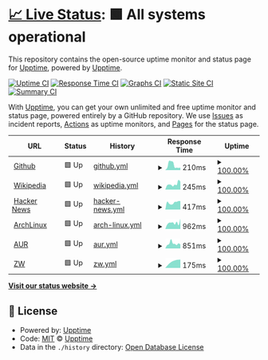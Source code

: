 # [📈 Live Status](https://upptime.github.io/upptime): <!--live status--> **🟩 All systems operational**

This repository contains the open-source uptime monitor and status page for [Upptime](https://upptime.js.org), powered by [Upptime](https://github.com/upptime/upptime).

[![Uptime CI](https://github.com/0xMRTT/status/workflows/Uptime%20CI/badge.svg)](https://github.com/0xMRTT/status/actions?query=workflow%3A%22Uptime+CI%22)
[![Response Time CI](https://github.com/0xMRTT/status/workflows/Response%20Time%20CI/badge.svg)](https://github.com/0xMRTT/status/actions?query=workflow%3A%22Response+Time+CI%22)
[![Graphs CI](https://github.com/0xMRTT/status/workflows/Graphs%20CI/badge.svg)](https://github.com/0xMRTT/status/actions?query=workflow%3A%22Graphs+CI%22)
[![Static Site CI](https://github.com/0xMRTT/status/workflows/Static%20Site%20CI/badge.svg)](https://github.com/0xMRTT/status/actions?query=workflow%3A%22Static+Site+CI%22)
[![Summary CI](https://github.com/0xMRTT/status/workflows/Summary%20CI/badge.svg)](https://github.com/0xMRTT/status/actions?query=workflow%3A%22Summary+CI%22)

With [Upptime](https://upptime.js.org), you can get your own unlimited and free uptime monitor and status page, powered entirely by a GitHub repository. We use [Issues](https://github.com/upptime/upptime/issues) as incident reports, [Actions](https://github.com/0xMRTT/status/actions) as uptime monitors, and [Pages](https://upptime.github.io/upptime) for the status page.

<!--start: status pages-->
<!-- This summary is generated by Upptime (https://github.com/upptime/upptime) -->
<!-- Do not edit this manually, your changes will be overwritten -->
<!-- prettier-ignore -->
| URL | Status | History | Response Time | Uptime |
| --- | ------ | ------- | ------------- | ------ |
| <img alt="" src="https://favicons.githubusercontent.com/www.github.com" height="13"> [Github](https://www.github.com) | 🟩 Up | [github.yml](https://github.com/0xMRTT/status/commits/HEAD/history/github.yml) | <details><summary><img alt="Response time graph" src="./graphs/github/response-time-week.png" height="20"> 210ms</summary><br><a href="https://0xMRTT.github.io/status/history/github"><img alt="Response time 293" src="https://img.shields.io/endpoint?url=https%3A%2F%2Fraw.githubusercontent.com%2F0xMRTT%2Fstatus%2FHEAD%2Fapi%2Fgithub%2Fresponse-time.json"></a><br><a href="https://0xMRTT.github.io/status/history/github"><img alt="24-hour response time 104" src="https://img.shields.io/endpoint?url=https%3A%2F%2Fraw.githubusercontent.com%2F0xMRTT%2Fstatus%2FHEAD%2Fapi%2Fgithub%2Fresponse-time-day.json"></a><br><a href="https://0xMRTT.github.io/status/history/github"><img alt="7-day response time 210" src="https://img.shields.io/endpoint?url=https%3A%2F%2Fraw.githubusercontent.com%2F0xMRTT%2Fstatus%2FHEAD%2Fapi%2Fgithub%2Fresponse-time-week.json"></a><br><a href="https://0xMRTT.github.io/status/history/github"><img alt="30-day response time 293" src="https://img.shields.io/endpoint?url=https%3A%2F%2Fraw.githubusercontent.com%2F0xMRTT%2Fstatus%2FHEAD%2Fapi%2Fgithub%2Fresponse-time-month.json"></a><br><a href="https://0xMRTT.github.io/status/history/github"><img alt="1-year response time 293" src="https://img.shields.io/endpoint?url=https%3A%2F%2Fraw.githubusercontent.com%2F0xMRTT%2Fstatus%2FHEAD%2Fapi%2Fgithub%2Fresponse-time-year.json"></a></details> | <details><summary><a href="https://0xMRTT.github.io/status/history/github">100.00%</a></summary><a href="https://0xMRTT.github.io/status/history/github"><img alt="All-time uptime 100.00%" src="https://img.shields.io/endpoint?url=https%3A%2F%2Fraw.githubusercontent.com%2F0xMRTT%2Fstatus%2FHEAD%2Fapi%2Fgithub%2Fuptime.json"></a><br><a href="https://0xMRTT.github.io/status/history/github"><img alt="24-hour uptime 100.00%" src="https://img.shields.io/endpoint?url=https%3A%2F%2Fraw.githubusercontent.com%2F0xMRTT%2Fstatus%2FHEAD%2Fapi%2Fgithub%2Fuptime-day.json"></a><br><a href="https://0xMRTT.github.io/status/history/github"><img alt="7-day uptime 100.00%" src="https://img.shields.io/endpoint?url=https%3A%2F%2Fraw.githubusercontent.com%2F0xMRTT%2Fstatus%2FHEAD%2Fapi%2Fgithub%2Fuptime-week.json"></a><br><a href="https://0xMRTT.github.io/status/history/github"><img alt="30-day uptime 100.00%" src="https://img.shields.io/endpoint?url=https%3A%2F%2Fraw.githubusercontent.com%2F0xMRTT%2Fstatus%2FHEAD%2Fapi%2Fgithub%2Fuptime-month.json"></a><br><a href="https://0xMRTT.github.io/status/history/github"><img alt="1-year uptime 100.00%" src="https://img.shields.io/endpoint?url=https%3A%2F%2Fraw.githubusercontent.com%2F0xMRTT%2Fstatus%2FHEAD%2Fapi%2Fgithub%2Fuptime-year.json"></a></details>
| <img alt="" src="https://favicons.githubusercontent.com/en.wikipedia.org" height="13"> [Wikipedia](https://en.wikipedia.org) | 🟩 Up | [wikipedia.yml](https://github.com/0xMRTT/status/commits/HEAD/history/wikipedia.yml) | <details><summary><img alt="Response time graph" src="./graphs/wikipedia/response-time-week.png" height="20"> 245ms</summary><br><a href="https://0xMRTT.github.io/status/history/wikipedia"><img alt="Response time 231" src="https://img.shields.io/endpoint?url=https%3A%2F%2Fraw.githubusercontent.com%2F0xMRTT%2Fstatus%2FHEAD%2Fapi%2Fwikipedia%2Fresponse-time.json"></a><br><a href="https://0xMRTT.github.io/status/history/wikipedia"><img alt="24-hour response time 355" src="https://img.shields.io/endpoint?url=https%3A%2F%2Fraw.githubusercontent.com%2F0xMRTT%2Fstatus%2FHEAD%2Fapi%2Fwikipedia%2Fresponse-time-day.json"></a><br><a href="https://0xMRTT.github.io/status/history/wikipedia"><img alt="7-day response time 245" src="https://img.shields.io/endpoint?url=https%3A%2F%2Fraw.githubusercontent.com%2F0xMRTT%2Fstatus%2FHEAD%2Fapi%2Fwikipedia%2Fresponse-time-week.json"></a><br><a href="https://0xMRTT.github.io/status/history/wikipedia"><img alt="30-day response time 231" src="https://img.shields.io/endpoint?url=https%3A%2F%2Fraw.githubusercontent.com%2F0xMRTT%2Fstatus%2FHEAD%2Fapi%2Fwikipedia%2Fresponse-time-month.json"></a><br><a href="https://0xMRTT.github.io/status/history/wikipedia"><img alt="1-year response time 231" src="https://img.shields.io/endpoint?url=https%3A%2F%2Fraw.githubusercontent.com%2F0xMRTT%2Fstatus%2FHEAD%2Fapi%2Fwikipedia%2Fresponse-time-year.json"></a></details> | <details><summary><a href="https://0xMRTT.github.io/status/history/wikipedia">100.00%</a></summary><a href="https://0xMRTT.github.io/status/history/wikipedia"><img alt="All-time uptime 100.00%" src="https://img.shields.io/endpoint?url=https%3A%2F%2Fraw.githubusercontent.com%2F0xMRTT%2Fstatus%2FHEAD%2Fapi%2Fwikipedia%2Fuptime.json"></a><br><a href="https://0xMRTT.github.io/status/history/wikipedia"><img alt="24-hour uptime 100.00%" src="https://img.shields.io/endpoint?url=https%3A%2F%2Fraw.githubusercontent.com%2F0xMRTT%2Fstatus%2FHEAD%2Fapi%2Fwikipedia%2Fuptime-day.json"></a><br><a href="https://0xMRTT.github.io/status/history/wikipedia"><img alt="7-day uptime 100.00%" src="https://img.shields.io/endpoint?url=https%3A%2F%2Fraw.githubusercontent.com%2F0xMRTT%2Fstatus%2FHEAD%2Fapi%2Fwikipedia%2Fuptime-week.json"></a><br><a href="https://0xMRTT.github.io/status/history/wikipedia"><img alt="30-day uptime 100.00%" src="https://img.shields.io/endpoint?url=https%3A%2F%2Fraw.githubusercontent.com%2F0xMRTT%2Fstatus%2FHEAD%2Fapi%2Fwikipedia%2Fuptime-month.json"></a><br><a href="https://0xMRTT.github.io/status/history/wikipedia"><img alt="1-year uptime 100.00%" src="https://img.shields.io/endpoint?url=https%3A%2F%2Fraw.githubusercontent.com%2F0xMRTT%2Fstatus%2FHEAD%2Fapi%2Fwikipedia%2Fuptime-year.json"></a></details>
| <img alt="" src="https://favicons.githubusercontent.com/news.ycombinator.com" height="13"> [Hacker News](https://news.ycombinator.com) | 🟩 Up | [hacker-news.yml](https://github.com/0xMRTT/status/commits/HEAD/history/hacker-news.yml) | <details><summary><img alt="Response time graph" src="./graphs/hacker-news/response-time-week.png" height="20"> 417ms</summary><br><a href="https://0xMRTT.github.io/status/history/hacker-news"><img alt="Response time 380" src="https://img.shields.io/endpoint?url=https%3A%2F%2Fraw.githubusercontent.com%2F0xMRTT%2Fstatus%2FHEAD%2Fapi%2Fhacker-news%2Fresponse-time.json"></a><br><a href="https://0xMRTT.github.io/status/history/hacker-news"><img alt="24-hour response time 499" src="https://img.shields.io/endpoint?url=https%3A%2F%2Fraw.githubusercontent.com%2F0xMRTT%2Fstatus%2FHEAD%2Fapi%2Fhacker-news%2Fresponse-time-day.json"></a><br><a href="https://0xMRTT.github.io/status/history/hacker-news"><img alt="7-day response time 417" src="https://img.shields.io/endpoint?url=https%3A%2F%2Fraw.githubusercontent.com%2F0xMRTT%2Fstatus%2FHEAD%2Fapi%2Fhacker-news%2Fresponse-time-week.json"></a><br><a href="https://0xMRTT.github.io/status/history/hacker-news"><img alt="30-day response time 380" src="https://img.shields.io/endpoint?url=https%3A%2F%2Fraw.githubusercontent.com%2F0xMRTT%2Fstatus%2FHEAD%2Fapi%2Fhacker-news%2Fresponse-time-month.json"></a><br><a href="https://0xMRTT.github.io/status/history/hacker-news"><img alt="1-year response time 380" src="https://img.shields.io/endpoint?url=https%3A%2F%2Fraw.githubusercontent.com%2F0xMRTT%2Fstatus%2FHEAD%2Fapi%2Fhacker-news%2Fresponse-time-year.json"></a></details> | <details><summary><a href="https://0xMRTT.github.io/status/history/hacker-news">100.00%</a></summary><a href="https://0xMRTT.github.io/status/history/hacker-news"><img alt="All-time uptime 99.96%" src="https://img.shields.io/endpoint?url=https%3A%2F%2Fraw.githubusercontent.com%2F0xMRTT%2Fstatus%2FHEAD%2Fapi%2Fhacker-news%2Fuptime.json"></a><br><a href="https://0xMRTT.github.io/status/history/hacker-news"><img alt="24-hour uptime 100.00%" src="https://img.shields.io/endpoint?url=https%3A%2F%2Fraw.githubusercontent.com%2F0xMRTT%2Fstatus%2FHEAD%2Fapi%2Fhacker-news%2Fuptime-day.json"></a><br><a href="https://0xMRTT.github.io/status/history/hacker-news"><img alt="7-day uptime 100.00%" src="https://img.shields.io/endpoint?url=https%3A%2F%2Fraw.githubusercontent.com%2F0xMRTT%2Fstatus%2FHEAD%2Fapi%2Fhacker-news%2Fuptime-week.json"></a><br><a href="https://0xMRTT.github.io/status/history/hacker-news"><img alt="30-day uptime 98.98%" src="https://img.shields.io/endpoint?url=https%3A%2F%2Fraw.githubusercontent.com%2F0xMRTT%2Fstatus%2FHEAD%2Fapi%2Fhacker-news%2Fuptime-month.json"></a><br><a href="https://0xMRTT.github.io/status/history/hacker-news"><img alt="1-year uptime 99.91%" src="https://img.shields.io/endpoint?url=https%3A%2F%2Fraw.githubusercontent.com%2F0xMRTT%2Fstatus%2FHEAD%2Fapi%2Fhacker-news%2Fuptime-year.json"></a></details>
| <img alt="" src="https://favicons.githubusercontent.com/archlinux.org" height="13"> [ArchLinux](https://archlinux.org) | 🟩 Up | [arch-linux.yml](https://github.com/0xMRTT/status/commits/HEAD/history/arch-linux.yml) | <details><summary><img alt="Response time graph" src="./graphs/arch-linux/response-time-week.png" height="20"> 962ms</summary><br><a href="https://0xMRTT.github.io/status/history/arch-linux"><img alt="Response time 940" src="https://img.shields.io/endpoint?url=https%3A%2F%2Fraw.githubusercontent.com%2F0xMRTT%2Fstatus%2FHEAD%2Fapi%2Farch-linux%2Fresponse-time.json"></a><br><a href="https://0xMRTT.github.io/status/history/arch-linux"><img alt="24-hour response time 1585" src="https://img.shields.io/endpoint?url=https%3A%2F%2Fraw.githubusercontent.com%2F0xMRTT%2Fstatus%2FHEAD%2Fapi%2Farch-linux%2Fresponse-time-day.json"></a><br><a href="https://0xMRTT.github.io/status/history/arch-linux"><img alt="7-day response time 962" src="https://img.shields.io/endpoint?url=https%3A%2F%2Fraw.githubusercontent.com%2F0xMRTT%2Fstatus%2FHEAD%2Fapi%2Farch-linux%2Fresponse-time-week.json"></a><br><a href="https://0xMRTT.github.io/status/history/arch-linux"><img alt="30-day response time 940" src="https://img.shields.io/endpoint?url=https%3A%2F%2Fraw.githubusercontent.com%2F0xMRTT%2Fstatus%2FHEAD%2Fapi%2Farch-linux%2Fresponse-time-month.json"></a><br><a href="https://0xMRTT.github.io/status/history/arch-linux"><img alt="1-year response time 940" src="https://img.shields.io/endpoint?url=https%3A%2F%2Fraw.githubusercontent.com%2F0xMRTT%2Fstatus%2FHEAD%2Fapi%2Farch-linux%2Fresponse-time-year.json"></a></details> | <details><summary><a href="https://0xMRTT.github.io/status/history/arch-linux">100.00%</a></summary><a href="https://0xMRTT.github.io/status/history/arch-linux"><img alt="All-time uptime 100.00%" src="https://img.shields.io/endpoint?url=https%3A%2F%2Fraw.githubusercontent.com%2F0xMRTT%2Fstatus%2FHEAD%2Fapi%2Farch-linux%2Fuptime.json"></a><br><a href="https://0xMRTT.github.io/status/history/arch-linux"><img alt="24-hour uptime 100.00%" src="https://img.shields.io/endpoint?url=https%3A%2F%2Fraw.githubusercontent.com%2F0xMRTT%2Fstatus%2FHEAD%2Fapi%2Farch-linux%2Fuptime-day.json"></a><br><a href="https://0xMRTT.github.io/status/history/arch-linux"><img alt="7-day uptime 100.00%" src="https://img.shields.io/endpoint?url=https%3A%2F%2Fraw.githubusercontent.com%2F0xMRTT%2Fstatus%2FHEAD%2Fapi%2Farch-linux%2Fuptime-week.json"></a><br><a href="https://0xMRTT.github.io/status/history/arch-linux"><img alt="30-day uptime 100.00%" src="https://img.shields.io/endpoint?url=https%3A%2F%2Fraw.githubusercontent.com%2F0xMRTT%2Fstatus%2FHEAD%2Fapi%2Farch-linux%2Fuptime-month.json"></a><br><a href="https://0xMRTT.github.io/status/history/arch-linux"><img alt="1-year uptime 100.00%" src="https://img.shields.io/endpoint?url=https%3A%2F%2Fraw.githubusercontent.com%2F0xMRTT%2Fstatus%2FHEAD%2Fapi%2Farch-linux%2Fuptime-year.json"></a></details>
| <img alt="" src="https://favicons.githubusercontent.com/aur.archlinux.org" height="13"> [AUR](https://aur.archlinux.org) | 🟩 Up | [aur.yml](https://github.com/0xMRTT/status/commits/HEAD/history/aur.yml) | <details><summary><img alt="Response time graph" src="./graphs/aur/response-time-week.png" height="20"> 851ms</summary><br><a href="https://0xMRTT.github.io/status/history/aur"><img alt="Response time 936" src="https://img.shields.io/endpoint?url=https%3A%2F%2Fraw.githubusercontent.com%2F0xMRTT%2Fstatus%2FHEAD%2Fapi%2Faur%2Fresponse-time.json"></a><br><a href="https://0xMRTT.github.io/status/history/aur"><img alt="24-hour response time 696" src="https://img.shields.io/endpoint?url=https%3A%2F%2Fraw.githubusercontent.com%2F0xMRTT%2Fstatus%2FHEAD%2Fapi%2Faur%2Fresponse-time-day.json"></a><br><a href="https://0xMRTT.github.io/status/history/aur"><img alt="7-day response time 851" src="https://img.shields.io/endpoint?url=https%3A%2F%2Fraw.githubusercontent.com%2F0xMRTT%2Fstatus%2FHEAD%2Fapi%2Faur%2Fresponse-time-week.json"></a><br><a href="https://0xMRTT.github.io/status/history/aur"><img alt="30-day response time 936" src="https://img.shields.io/endpoint?url=https%3A%2F%2Fraw.githubusercontent.com%2F0xMRTT%2Fstatus%2FHEAD%2Fapi%2Faur%2Fresponse-time-month.json"></a><br><a href="https://0xMRTT.github.io/status/history/aur"><img alt="1-year response time 936" src="https://img.shields.io/endpoint?url=https%3A%2F%2Fraw.githubusercontent.com%2F0xMRTT%2Fstatus%2FHEAD%2Fapi%2Faur%2Fresponse-time-year.json"></a></details> | <details><summary><a href="https://0xMRTT.github.io/status/history/aur">100.00%</a></summary><a href="https://0xMRTT.github.io/status/history/aur"><img alt="All-time uptime 99.78%" src="https://img.shields.io/endpoint?url=https%3A%2F%2Fraw.githubusercontent.com%2F0xMRTT%2Fstatus%2FHEAD%2Fapi%2Faur%2Fuptime.json"></a><br><a href="https://0xMRTT.github.io/status/history/aur"><img alt="24-hour uptime 100.00%" src="https://img.shields.io/endpoint?url=https%3A%2F%2Fraw.githubusercontent.com%2F0xMRTT%2Fstatus%2FHEAD%2Fapi%2Faur%2Fuptime-day.json"></a><br><a href="https://0xMRTT.github.io/status/history/aur"><img alt="7-day uptime 100.00%" src="https://img.shields.io/endpoint?url=https%3A%2F%2Fraw.githubusercontent.com%2F0xMRTT%2Fstatus%2FHEAD%2Fapi%2Faur%2Fuptime-week.json"></a><br><a href="https://0xMRTT.github.io/status/history/aur"><img alt="30-day uptime 99.78%" src="https://img.shields.io/endpoint?url=https%3A%2F%2Fraw.githubusercontent.com%2F0xMRTT%2Fstatus%2FHEAD%2Fapi%2Faur%2Fuptime-month.json"></a><br><a href="https://0xMRTT.github.io/status/history/aur"><img alt="1-year uptime 99.78%" src="https://img.shields.io/endpoint?url=https%3A%2F%2Fraw.githubusercontent.com%2F0xMRTT%2Fstatus%2FHEAD%2Fapi%2Faur%2Fuptime-year.json"></a></details>
| <img alt="" src="https://favicons.githubusercontent.com/wiki.zshell.dev" height="13"> [ZW](https://wiki.zshell.dev) | 🟩 Up | [zw.yml](https://github.com/0xMRTT/status/commits/HEAD/history/zw.yml) | <details><summary><img alt="Response time graph" src="./graphs/zw/response-time-week.png" height="20"> 175ms</summary><br><a href="https://0xMRTT.github.io/status/history/zw"><img alt="Response time 175" src="https://img.shields.io/endpoint?url=https%3A%2F%2Fraw.githubusercontent.com%2F0xMRTT%2Fstatus%2FHEAD%2Fapi%2Fzw%2Fresponse-time.json"></a><br><a href="https://0xMRTT.github.io/status/history/zw"><img alt="24-hour response time 206" src="https://img.shields.io/endpoint?url=https%3A%2F%2Fraw.githubusercontent.com%2F0xMRTT%2Fstatus%2FHEAD%2Fapi%2Fzw%2Fresponse-time-day.json"></a><br><a href="https://0xMRTT.github.io/status/history/zw"><img alt="7-day response time 175" src="https://img.shields.io/endpoint?url=https%3A%2F%2Fraw.githubusercontent.com%2F0xMRTT%2Fstatus%2FHEAD%2Fapi%2Fzw%2Fresponse-time-week.json"></a><br><a href="https://0xMRTT.github.io/status/history/zw"><img alt="30-day response time 175" src="https://img.shields.io/endpoint?url=https%3A%2F%2Fraw.githubusercontent.com%2F0xMRTT%2Fstatus%2FHEAD%2Fapi%2Fzw%2Fresponse-time-month.json"></a><br><a href="https://0xMRTT.github.io/status/history/zw"><img alt="1-year response time 175" src="https://img.shields.io/endpoint?url=https%3A%2F%2Fraw.githubusercontent.com%2F0xMRTT%2Fstatus%2FHEAD%2Fapi%2Fzw%2Fresponse-time-year.json"></a></details> | <details><summary><a href="https://0xMRTT.github.io/status/history/zw">100.00%</a></summary><a href="https://0xMRTT.github.io/status/history/zw"><img alt="All-time uptime 100.00%" src="https://img.shields.io/endpoint?url=https%3A%2F%2Fraw.githubusercontent.com%2F0xMRTT%2Fstatus%2FHEAD%2Fapi%2Fzw%2Fuptime.json"></a><br><a href="https://0xMRTT.github.io/status/history/zw"><img alt="24-hour uptime 100.00%" src="https://img.shields.io/endpoint?url=https%3A%2F%2Fraw.githubusercontent.com%2F0xMRTT%2Fstatus%2FHEAD%2Fapi%2Fzw%2Fuptime-day.json"></a><br><a href="https://0xMRTT.github.io/status/history/zw"><img alt="7-day uptime 100.00%" src="https://img.shields.io/endpoint?url=https%3A%2F%2Fraw.githubusercontent.com%2F0xMRTT%2Fstatus%2FHEAD%2Fapi%2Fzw%2Fuptime-week.json"></a><br><a href="https://0xMRTT.github.io/status/history/zw"><img alt="30-day uptime 100.00%" src="https://img.shields.io/endpoint?url=https%3A%2F%2Fraw.githubusercontent.com%2F0xMRTT%2Fstatus%2FHEAD%2Fapi%2Fzw%2Fuptime-month.json"></a><br><a href="https://0xMRTT.github.io/status/history/zw"><img alt="1-year uptime 100.00%" src="https://img.shields.io/endpoint?url=https%3A%2F%2Fraw.githubusercontent.com%2F0xMRTT%2Fstatus%2FHEAD%2Fapi%2Fzw%2Fuptime-year.json"></a></details>

<!--end: status pages-->

[**Visit our status website →**](https://upptime.github.io/upptime)

## 📄 License

- Powered by: [Upptime](https://github.com/upptime/upptime)
- Code: [MIT](./LICENSE) © [Upptime](https://upptime.js.org)
- Data in the `./history` directory: [Open Database License](https://opendatacommons.org/licenses/odbl/1-0/)

